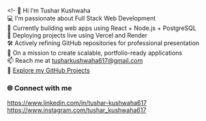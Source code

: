 <!-
👋 Hi I’m Tushar Kushwaha  
💻 I’m passionate about Full Stack Web Development  
🌱 Currently building web apps using React + Node.js + PostgreSQL  
🚀 Deploying projects live using Vercel and Render  
🛠️ Actively refining GitHub repositories for professional presentation    
🎯 On a mission to create scalable, portfolio-ready applications  
📫 Reach me at tusharkushwaha617@gmail.com  
🔗 [Explore my GitHub Projects](https://github.com/Tushar-617)
### 🌐 Connect with me

https://www.linkedin.com/in/tushar-kushwaha617
https://www.instagram.com/tushar_kushwaha617
<!--
